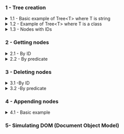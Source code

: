 
### 1 - Tree creation
<details>
  <summary>1.1 - Basic example of Tree&lt;T> where T is string </summary>
  <br>
  <img src="src/SyntaxChecked.FluentSimpleTree.Examples/SyntaxChecked.FluentSimpleTree.Examples/TreeCreation/basictree1.svg">

  <p></p>

  Code:
  ```csharp
      var myTree = new Tree<string>("a");
      var root = myTree.RootNode; //a

      root
        .AddChildren(new[] { "b", "c", "d", "g" })[1] //c
          .AddChildren(new[] { "e", "f" })[0] //e
            .AddChildren(new[] { "h", "i" })[0] //h
            .Parent //e
          .NextSibling //f
            .AddChildren(new[] { "j" })[0] //j
              .AddChildren(new[] { "r", "s", "t" })[2] //t
                .AddChildren(new[] { "z", "k" });
  ```
  Output:

  ![](src/SyntaxChecked.FluentSimpleTree.Examples/SyntaxChecked.FluentSimpleTree.Examples/TreeCreation/output1.png)

  [Full code here](src/SyntaxChecked.FluentSimpleTree.Examples/SyntaxChecked.FluentSimpleTree.Examples/TreeCreation/Example1.cs).
  <hr>
</details>

<details>
  <summary>1.2 - Example of Tree&lt;T> where T is a class</summary>
  <br>
  <img src="https://upload.wikimedia.org/wikipedia/commons/thumb/8/8e/Family_tree.svg/1024px-Family_tree.svg.png" width="60%" style="background-color:white;">

  <p></p>

  Code:
  ```csharp
      var p1 = new Person("Lucas") { Age = 80 };
      var p2 = new Person("Mary") { Age = 60 };
      var p3 = new Person("Jason") { Age = 58 };
      var p4 = new Person("Peter") { Age = 55 };
      var p5 = new Person("Fred") { Age = 35 };
      var p6 = new Person("Jane") { Age = 32 };
      var p7 = new Person("Sean") { Age = 29 };
      var p8 = new Person("Jessica") { Age = 31 };
      var p9 = new Person("Hannah") { Age = 33 };
      var p10 = new Person("Joseph") { Age = 12 };
      var p11 = new Person("John") { Age = 8 };
      var p12 = new Person("Laura") { Age = 3 };

    var myTree = new Tree<Person>(p1);
    var root = myTree.RootNode; //Lucas

    root
      .AddChildren(new Person[] { p2, p3, p4 })[0] //Mary
        .AddChildren(new Person[] { p5, p6 })[0] //Fred
        .Parent //Mary
      .NextSibling //Jason
        .AddChildren(new Person[] { p7, p8, p9 })[1] //Jessica
          .AddChildren(new Person[] { p10, p11, p12 });
  ```
  Output:

  ![](src/SyntaxChecked.FluentSimpleTree.Examples/SyntaxChecked.FluentSimpleTree.Examples/TreeCreation/output2.png)

  [Full code here](src/SyntaxChecked.FluentSimpleTree.Examples/SyntaxChecked.FluentSimpleTree.Examples/TreeCreation/Example2.cs).
  <hr>
</details>

<details>
  <summary>1.3 - Nodes with IDs</summary>
  <br>
  <img src="src/SyntaxChecked.FluentSimpleTree.Examples/SyntaxChecked.FluentSimpleTree.Examples/TreeCreation/tree_ids.svg" width="75%">

  <p></p>

  Code:
  ```csharp
      var myTree = new Tree<string>();
      var root = myTree.RootNode;

      root
        .AddChildren(new[] { ("CEO", "John Smith") })[0] //CEO
          .AddChildren(new[] { ("VP_Marketing", "Susan Jones"),
                              ("VP_Sales", "Rachel Parker"),
                              ("VP_Production", "Tom Allen") })[0] //VP Marketing
            .AddChildren(new[] { ("Manager1", "Alice Johnson") })[0] //Manager1
            .Parent //VP Marketing
          .NextSibling //VP Sales
            .AddChildren(new[] { ("Manager2", "Michael Gross") })[0] //Manager2
            .Parent //VP Sales
          .NextSibling //VP Production
            .AddChildren(new[] { ("Manager3", "Kathy Roberts") }); //Manager3
  ```
  Output:

  ![](src/SyntaxChecked.FluentSimpleTree.Examples/SyntaxChecked.FluentSimpleTree.Examples/TreeCreation/output3.png)

  [Full code here](src/SyntaxChecked.FluentSimpleTree.Examples/SyntaxChecked.FluentSimpleTree.Examples/TreeCreation/Example3.cs).
  <hr>
</details>

### 2 - Getting nodes
<details>
  <summary>2.1 - By ID</summary>
  <br>
  <img src="src/SyntaxChecked.FluentSimpleTree.Examples/SyntaxChecked.FluentSimpleTree.Examples/NodeSearching/node_searching.svg" width="75%">

  <p></p>

  Code:
  ```csharp
      var myTree = new Tree<string>();
      var root = myTree.RootNode;

      root
        .AddChildren(new[] { ("CEO", "John Smith") })[0] //CEO
          .AddChildren(new[] { ("VP_Marketing", "Susan Jones"),
                                ("VP_Sales", "Rachel Parker"),
                                ("VP_Production", "Tom Allen") })[0] //VP Marketing
            .AddChildren(new[] { ("Manager1", "Alice Johnson") })[0] //Manager1
            .Parent //VP Marketing
          .NextSibling //VP Sales
            .AddChildren(new[] { ("Manager2", "Michael Gross") })[0] //Manager2
            .Parent //VP Sales
          .NextSibling //VP Production
            .AddChildren(new[] { ("Manager3", "Kathy Roberts") }); //Manager3

      //You can search the whole tree
      var vp_sales = myTree.GetNodeById("VP_Sales");

      //Or from a specific node
      var manager3 = root.GetDescendant("Manager3");
  ```
  Output:

  ![](src/SyntaxChecked.FluentSimpleTree.Examples/SyntaxChecked.FluentSimpleTree.Examples/NodeSearching/output1.png)

  [Full code here](src/SyntaxChecked.FluentSimpleTree.Examples/SyntaxChecked.FluentSimpleTree.Examples/NodeSearching/Example4.cs).
  <hr>
</details>

<details>
  <summary>2.2 - By predicate</summary>
  <details>
  <summary>2.2.1 - Tree&lt;T> where T is a value type</summary>
  <br>
  <img src="src/SyntaxChecked.FluentSimpleTree.Examples/SyntaxChecked.FluentSimpleTree.Examples/NodeSearching/node_searching_2.svg" width="40%">

  <p></p>

  Code:
  ```csharp
        var myTree = new Tree<int>(34);
        var root = myTree.RootNode;

        root
          .AddChildren(new[] { 21, 13 })[0] //21
            .AddChildren(new[] { 13, 8 })[0] //13
              .AddChildren(new[] { 8, 5 })[0] //8
                .AddChildren(new[] { 5, 3 })[0] //5
                  .AddChildren(new[] { 3, 2 })[0] //3
                    .AddChildren(new[] { 2, 1 })[0] //2
                      .AddChildren(new[] { 1, 1 });

        var oddElements = myTree
                            .GetNodes(data => data % 2 != 0)
                            .Select(node => node.Data);

        var EvenElements = myTree
                            .GetNodes(data => data % 2 == 0)
                            .Select(node => node.Data);
  ```
  Output:

  ![](src/SyntaxChecked.FluentSimpleTree.Examples/SyntaxChecked.FluentSimpleTree.Examples/NodeSearching/output2.png)

  [Full code here](src/SyntaxChecked.FluentSimpleTree.Examples/SyntaxChecked.FluentSimpleTree.Examples/NodeSearching/Example5.cs).
  <hr>
  </details>

  <details>
  <summary>2.2.2 - Tree&lt;string></summary>
  <br>
  <img src="src/SyntaxChecked.FluentSimpleTree.Examples/SyntaxChecked.FluentSimpleTree.Examples/NodeSearching/node_searching_3.svg" width="100%"/>

  <p></p>

  Code:
  ```csharp
        var myTree = new Tree<string>("college");

        var math = myTree.RootNode
                            .AddChildren(new[] { "areas" })[0]
                              .AddChildren(new[] { "Mathematics", "Physics", "Chemistry" })[0]; //Mathematics

        math
          .AddChildren(new[] { "professors", "students" })[0] //professors
            .AddChildren(new[] { "Andrew Dykstra", "James Burton" })[0] //Andrew Dykstra
            .Parent //professors
          .NextSibling //students
            .AddChildren(new[] { "Paul", "Jean" });

        var physics = myTree.RootNode.GetDescendants(item => item == "Physics")[0];

        physics
          .AddChildren(new[] { "professors", "students" })[0] //professors
            .AddChildren(new[] { "Megan M. Smith", "Adam Lark" })[0] //Megan M. Smith
            .Parent //professors
          .NextSibling //students
            .AddChildren(new[] { "James", "Richard" });

        var chemistry = myTree.RootNode.GetDescendants(item => item == "Chemistry")[0];

        chemistry
          .AddChildren(new[] { "professors", "students" })[0] //professors
            .AddChildren(new[] { "Max Majireck", "Michael Welsh" })[0] //
            .Parent //professors
          .NextSibling //students
            .AddChildren(new[] { "Robert", "Monica" });

        var professorsBranches = myTree.RootNode.GetDescendants(item => item == "professors");

        var namesWithPrefixM = professorsBranches
                                .SelectMany(item => item
                                                    .GetChildren(professorName => professorName
                                                                                    .StartsWith("M")));

        var areasBranches = myTree.RootNode.GetDescendants(item => item == "areas");

        var namesWithPrefixJ = areasBranches
                                .SelectMany(item => item
                                                    .GetDescendants(item => item.StartsWith("J")));
  ```
  Output:

  ![](src/SyntaxChecked.FluentSimpleTree.Examples/SyntaxChecked.FluentSimpleTree.Examples/NodeSearching/output3.png)

  [Full code here](src/SyntaxChecked.FluentSimpleTree.Examples/SyntaxChecked.FluentSimpleTree.Examples/NodeSearching/Example6.cs).
  <hr>
  </details>

  <details>
  <summary>2.2.3 - Tree&lt;T> where T is a class</summary>
  <br>
  <img src="src/SyntaxChecked.FluentSimpleTree.Examples/SyntaxChecked.FluentSimpleTree.Examples/NodeSearching/node_searching_4.svg" width="85%">

  <p></p>

  Code:
  ````csharp
      var homeDir = DirTree.RootNode.GetChildren(item => item.Name == "home")[0];

      homeDir
        .AddChildren(new[] { myDirectory })[0]
          .AddChildren(new[] { pdfDocument });

      var sysDirs = DirTree.GetNodes(item => item.Name != "/" &&
                                      item.Type == StorageUnitType.Directory &&
                                      item.Flags == "s");

      var shBinaries = DirTree.GetNodes(item => item.Name.EndsWith("sh") &&
                                        item.Type == StorageUnitType.File &&
                                        item.Flags == "x");

      var utilBinaries = DirTree.GetNodes(item => item.Type == StorageUnitType.File &&
                                          item.Flags == "x" &&
                                          (item.Name == "cat" || item.Name == "cron"));

      var configRulesFiles = DirTree.GetNodes(item => item.Type == StorageUnitType.File &&
                                          item.Flags == "d" &&
                                          item.Extension?.Contains("rules") == true);

      var userDirs = DirTree.GetNodes(item => item.Type == StorageUnitType.Directory &&
                                          item.Flags == "u");

      var userDocAlgebra = DirTree.GetNodes(item => item.Type == StorageUnitType.File &&
                                          item.Flags == "u" &&
                                          item.Extension?.Contains("pdf") == true &&
                                          item.Title?.Contains("Algebra") == true);
  ````
  Output:

  [output4.txt](src/SyntaxChecked.FluentSimpleTree.Examples/SyntaxChecked.FluentSimpleTree.Examples/NodeSearching/output4.txt)

  [Full code here](src/SyntaxChecked.FluentSimpleTree.Examples/SyntaxChecked.FluentSimpleTree.Examples/NodeSearching/Example7.cs).
  <hr>
  </details>
</details>

### 3 - Deleting nodes
<details>
  <summary>3.1 -By ID</summary>
  <br>
  <img src="src/SyntaxChecked.FluentSimpleTree.Examples/SyntaxChecked.FluentSimpleTree.Examples/NodeDeletion/node_deletion.svg" width="75%">

  <p></p>

  Code:
  ```csharp
      root
        .AddChildren(new[] { ("CEO", "John Smith") })[0] //CEO
          .AddChildren(new[] { ("VP_Marketing", "Susan Jones"),
                                ("VP_Sales", "Rachel Parker"),
                                ("VP_Production", "Tom Allen") })[0] //VP Marketing
            .AddChildren(new[] { ("Manager1", "Alice Johnson") })[0] //Manager1
            .Parent //VP Marketing
          .NextSibling //VP Sales
            .AddChildren(new[] { ("Manager2", "Michael Gross") })[0] //Manager2
            .Parent //VP Sales
          .NextSibling //VP Production
            .AddChildren(new[] { ("Manager3", "Kathy Roberts") }); //Manager3

      root.RemoveDescendant("VP_Sales");
      root.RemoveDescendant("Manager1");
  ```
  Output:

  [output1.txt](src/SyntaxChecked.FluentSimpleTree.Examples/SyntaxChecked.FluentSimpleTree.Examples/NodeDeletion/output1.txt)

  [Full code here](src/SyntaxChecked.FluentSimpleTree.Examples/SyntaxChecked.FluentSimpleTree.Examples/NodeDeletion/Example8.cs).
  <hr>
</details>

<details>
 <summary>3.2 -By predicate</summary>
  <br>
  <img src="src/SyntaxChecked.FluentSimpleTree.Examples/SyntaxChecked.FluentSimpleTree.Examples/NodeDeletion/node_deletion_2.svg" width="75%">

  <p></p>

  Code:
  ```csharp
      root
        .AddChildren(new[] { "Lucas" })[0] //Lucas
          .AddChildren(new[] { "Mary", "Jason", "Peter" })[0] //Mary
            .AddChildren(new[] { "Fred", "Jane" })[0] //Fred
            .Parent //Mary
          .NextSibling //Jason
            .AddChildren(new[] { "Sean", "Jessica", "Hannah" })[1] //Jessica
              .AddChildren(new[] { "Joseph", "John", "Jennifer" });

      root.RemoveDescendants(item => item == "Jane" || item.StartsWith("Je"));
  ```
  Output:

  [output2.txt](src/SyntaxChecked.FluentSimpleTree.Examples/SyntaxChecked.FluentSimpleTree.Examples/NodeDeletion/output2.txt)

  [Full code here](src/SyntaxChecked.FluentSimpleTree.Examples/SyntaxChecked.FluentSimpleTree.Examples/NodeDeletion/Example9.cs).
 <hr>
</details>

### 4 - Appending nodes
<details>
  <summary>4.1 - Basic example</summary>
  <br>
  <img src="src/SyntaxChecked.FluentSimpleTree.Examples/SyntaxChecked.FluentSimpleTree.Examples/NodeAppending/node_appending.png" width="75%">

  <p></p>

  Code:
  ```csharp
      var tree1 = new Tree<string>("a");
      var t1_root = tree1.RootNode;

      t1_root
        .AddChildren(new[] { "b", "c", "d" })[1] //c
          .AddChildren(new[] { "e", "f" })[0] //e
            .AddChildren(new[] { "h", "i" });

      var removedNodes = t1_root.RemoveDescendants(node => node == "e");

      var tree2 = new Tree<string>("j");
      var t2_root = tree2.RootNode;

      t2_root
        .AddChildren(new[] { "k", "l" })[0] //k
          .AddChildren(new[] { "m", "n" })[0] //m
          .Parent //k
        .NextSibling //l
          .AddChildren(new[] { "o" });

      var node_l = t2_root.GetDescendants(node => node == "l")[0];

      node_l.AppendNodes(removedNodes);
  ```
  Output:

  [output.txt](src/SyntaxChecked.FluentSimpleTree.Examples/SyntaxChecked.FluentSimpleTree.Examples/NodeAppending/output.txt)

  [Full code here](src/SyntaxChecked.FluentSimpleTree.Examples/SyntaxChecked.FluentSimpleTree.Examples/NodeAppending/Example10.cs).
  <hr>
</details>

### 5- Simulating DOM (Document Object Model)

